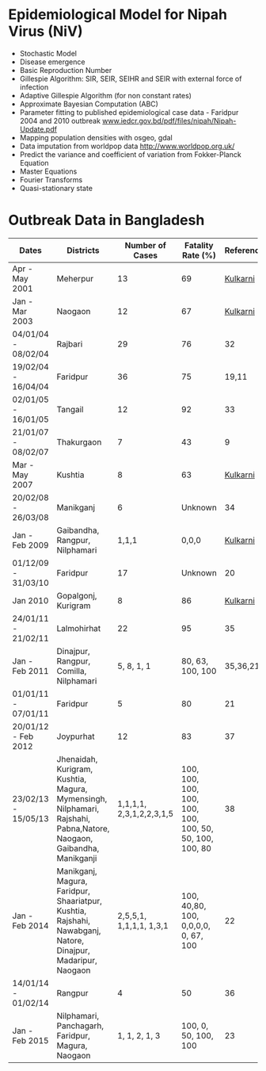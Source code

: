 # Epidemiological Model for Nipah Virus (NiV) 

- Stochastic Model 
- Disease emergence
- Basic Reproduction Number
- Gillespie Algorithm: SIR, SEIR, SEIHR and SEIR with external force of infection
- Adaptive Gillespie Algorithm (for non constant rates)
- Approximate Bayesian Computation (ABC)
- Parameter fitting to published epidemiological case data - Faridpur 2004 and 2010 outbreak www.iedcr.gov.bd/pdf/files/nipah/Nipah-Update.pdf
- Mapping population densities with osgeo, gdal
- Data imputation from worldpop data http://www.worldpop.org.uk/ 
- Predict the variance and coefficient of variation from Fokker-Planck Equation
- Master Equations 
- Fourier Transforms 
- Quasi-stationary state

# Outbreak Data in Bangladesh

| Dates | Districts | Number of Cases | Fatality Rate (%) | Reference|
| ------------ | -------- |-------| ------------ | -------- |
| Apr - May 2001 | Meherpur | 13 | 69 | [Kulkarni](https://www.ncbi.nlm.nih.gov/pmc/articles/PMC3832692/pdf/13337_2013_Article_171.pdf) |
|Jan - Mar 2003 | Naogaon | 12 | 67 | [Kulkarni](https://www.ncbi.nlm.nih.gov/pmc/articles/PMC3832692/pdf/13337_2013_Article_171.pdf) |
|04/01/04 - 08/02/04 | Rajbari | 29 | 76 | 32|
|19/02/04 - 16/04/04 | Faridpur | 36 | 75 | 19,11|
|02/01/05 - 16/01/05 | Tangail | 12 | 92 | 33|
|21/01/07 - 08/02/07 | Thakurgaon | 7 | 43| 9|
|Mar - May 2007 | Kushtia | 8 | 63 | [Kulkarni](https://www.ncbi.nlm.nih.gov/pmc/articles/PMC3832692/pdf/13337_2013_Article_171.pdf)|
|20/02/08 - 26/03/08 | Manikganj | 6 | Unknown | 34 |
|Jan - Feb 2009 | Gaibandha, Rangpur, Nilphamari | 1,1,1 | 0,0,0 | [Kulkarni](https://www.ncbi.nlm.nih.gov/pmc/articles/PMC3832692/pdf/13337_2013_Article_171.pdf) |
|01/12/09 - 31/03/10 | Faridpur | 17 | Unknown | 20 | 
|Jan 2010 | Gopalgonj, Kurigram | 8 | 86 | [Kulkarni](https://www.ncbi.nlm.nih.gov/pmc/articles/PMC3832692/pdf/13337_2013_Article_171.pdf)|
|24/01/11 - 21/02/11 | Lalmohirhat | 22 | 95 | 35 |
|Jan - Feb 2011 | Dinajpur, Rangpur, Comilla, Nilphamari | 5, 8, 1, 1 | 80, 63, 100, 100 | 35,36,21 |
|01/01/11 - 07/01/11 | Faridpur | 5 | 80 | 21 |
|20/01/12 - Feb 2012 | Joypurhat | 12 | 83 | 37 |
|23/02/13 - 15/05/13 | Jhenaidah, Kurigram, Kushtia, Magura, Mymensingh, Nilphamari, Rajshahi, Pabna,Natore, Naogaon, Gaibandha, Manikganji |  1,1,1,1, 2,3,1,2,2,3,1,5 | 100, 100, 100, 100, 100, 100, 100, 50, 50, 100, 100, 80  | 38 |
|Jan - Feb 2014 | Manikganj, Magura, Faridpur, Shaariatpur, Kushtia, Rajshahi, Nawabganj, Natore, Dinajpur, Madaripur, Naogaon | 2,5,5,1, 1,1,1,1, 1,3,1 |100, 40,80, 100, 0,0,0,0, 0, 67, 100 | 22 |
|14/01/14 - 01/02/14 | Rangpur | 4 | 50 | 36 |
|Jan - Feb 2015 | Nilphamari, Panchagarh, Faridpur, Magura, Naogaon |1, 1, 2, 1, 3 | 100, 0, 50, 100, 100| 23 |
